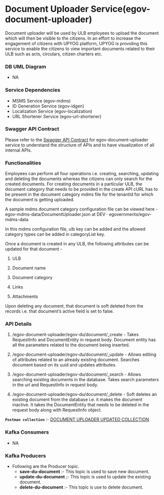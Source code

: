 # Document Uploader Service(egov-document-uploader)

Document uploader will be used by ULB employees to upload the document which will then be visible to the citizens. In an effort to increase the engagement of citizens with UPYOG platform, UPYOG is providing this service to enable the citizens to view important documents related to their ULB such as acts, circulars, citizen charters etc.

### DB UML Diagram
- NA

### Service Dependencies
- MSMS Service (egov-mdms)
- ID Generation Service (egov-idgen)
- Localization Service (egov-localization)
- URL Shortener Service (egov-url-shortener)

### Swagger API Contract

Please refer to the [Swagger API Contract](https://editor.swagger.io/?url=https://raw.githubusercontent.com/upyog/UPYOG/master/core-services/docs/egov-document-uploader-contract.yml) for egov-document-uploader service to understand the structure of APIs and to have visualization of all internal APIs.


### Functionalities
Employees can perform all four operations i.e. creating, searching, updating and deleting the documents whereas the citizens can only search for the created documents. For creating documents in a particular ULB, the document category that needs to be provided in the create API cURL has to be present in the document category mdms file for the tenantId for which the document is getting uploaded. 

 

A sample mdms document category configuration file can be viewed here - egov-mdms-data/DocumentUploader.json at DEV · egovernments/egov-mdms-data 

In this mdms configuration file, ulb key can be added and the allowed category types can be added in categoryList key.

 

Once a document is created in any ULB, the following attributes can be updated for that document - 

1. ULB

2. Document name

3. Document category

4. Links

5. Attachments

Upon deleting any document, that document is soft deleted from the records i.e. that document’s active field is set to false.


### API Details

1. /egov-document-uploader/egov-du/document/_create - Takes RequestInfo and DocumentEntity in request body. Document entity has all the parameters related to the document being inserted.

2. /egov-document-uploader/egov-du/document/_update - Allows editing of attributes related to an already existing document. Searches document based on its uuid and updates attributes.

3. /egov-document-uploader/egov-du/document/_search - Allows searching existing documents in the database. Takes search parameters in the url and RequestInfo in request body.

4. /egov-document-uploader/egov-du/document/_delete - Soft deletes an existing document from the database i.e. it makes the document inactive. It takes the DocumentEntity that needs to be deleted in the request body along with RequestInfo object.

**`Postman collection`** :- [DOCUMENT UPLOADER UPDATED COLLECTION](https://api.postman.com/collections/23419225-5925fb70-25f3-45ad-b141-218f9b400e54?access_key=PMAT-01GPJZ6DC1D57W79PEF2MMNRSD)



### Kafka Consumers

- NA

### Kafka Producers

- Following are the Producer topic.
    - **save-du-document** :- This topic is used to save new document.
    - **update-du-document** ;- This topic is used to update the existing document.
    - **delete-du-document** :- This topic is use to delete document.
